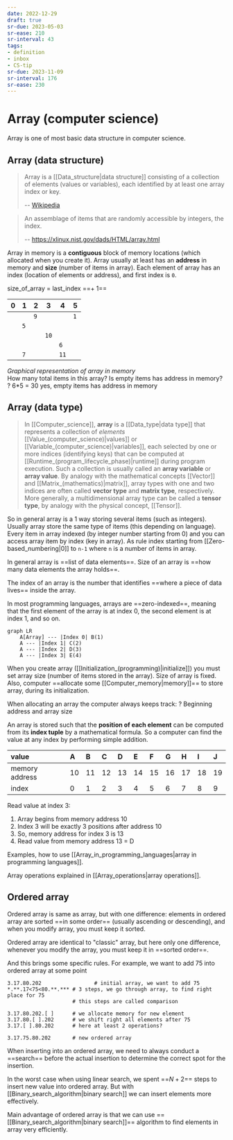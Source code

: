 ```yaml
---
date: 2022-12-29
draft: true
sr-due: 2023-05-03
sr-ease: 210
sr-interval: 43
tags:
- definition
- inbox
- CS-tip
sr-due: 2023-11-09
sr-interval: 176
sr-ease: 230
---
```


# Array (computer science)

Array is one of most basic data structure in computer science.

## Array (data structure)

> Array is a [[Data_structure|data structure]] consisting of a collection of elements (values
> or variables), each identified by at least one array index or key.
>
> -- [Wikipedia](https://en.wikipedia.org/wiki/Array_\(data_structure\))

> An assemblage of items that are randomly accessible by integers, the index.
>
> -- <https://xlinux.nist.gov/dads/HTML/array.html>

Array in memory is a **contiguous** block of memory locations (which allocated
when you create it). Array usually at least has an **address** in memory and
**size** (number of items in array). Each element of array has an index
(location of elements or address), and first index is `0`.

size_of_array = last_index ==+ 1==
<!--SR:!2023-07-21,2,236-->

| 0   | 1   | 2   | 3   | 4   | 5   |
| --- | --- | --- | --- | --- | --- |
|     |     | `9`   |     |     | `1`   |
|     | `5`   |     |     |     |     |
|     |     |     | `10`  |     |     |
|     |     |     |     | `6`   |     |
|     | `7`   |     |     | `11`  |     |
*Graphical representation of array in memory*\
How many total items in this array? Is empty items has address in memory?
?
6*5 = 30
yes, empty items has address in memory
<!--SR:!2023-07-21,2,239-->

## Array (data type)

> In [[Computer_science]], **array** is a [[Data_type|data type]] that represents a
> collection of _elements_ [[Value_(computer_science)|values]] or
> [[Variable_(computer_science)|variables]], each selected by one or more
> indices (identifying keys) that can be computed at
> [[Runtime_(program_lifecycle_phase)|runtime]] during program execution. Such a
> collection is usually called an **array variable** or **array value**. By
> analogy with the mathematical concepts [[Vector]] and
> [[Matrix_(mathematics)|matrix]], array types with one and two indices are
> often called **vector type** and **matrix type**, respectively. More
> generally, a multidimensional array type can be called a **tensor type**, by
> analogy with the physical concept, [[Tensor]].
> 
So in general array is a 1 way storing several items (such as integers). Usually
array store the same type of items (this depending on language). Every item in
array indexed (by integer number starting from 0) and you can access array item
by index (key in array). As rule index starting from [[Zero-based_numbering|0]]
to `n-1` where `n` is a number of items in array.

In general array is ==list of data elements==.
Size of an array is ==how many data elements the array holds==.
<!--SR:!2023-07-27,8,230!2023-07-21,2,239-->

The index of an array is the number that identifies ==where a piece of data
lives== inside the array.

In most programming languages, arrays are ==zero-indexed==, meaning that the
first element of the array is at index 0, the second element is at index 1, and
so on.
<!--SR:!2023-07-20,1,219-->

```mermaid
graph LR
    A[Array] --- |Index 0| B(1)
    A --- |Index 1| C(2)
    A --- |Index 2| D(3)
    A --- |Index 3| E(4)
```

When you create array ([[Initialization_(programming)|initialize]]) you must set array size
(number of items stored in the array). Size of array is fixed. Also, computer
==allocate some [[Computer_memory|memory]]== to store array, during its
initialization.
<!--SR:!2023-07-21,2,236-->


When allocating an array the computer always keeps track: ? Beginning address
and array size


An array is stored such that the **position of each element** can be computed
from its **index tuple** by a mathematical formula. So a computer can find the
value at any index by performing simple addition.

| value          | A   | B   | C   | D   | E   | F   | G   | H   | I   | J   |
| :------------- | :-- | :-- | :-- | :-- | :-- | :-- | :-- | :-- | :-- | :-- |
| memory address | 10  | 11  | 12  | 13  | 14  | 15  | 16  | 17  | 18  | 19  |
| index          | 0   | 1   | 2   | 3   | 4   | 5   | 6   | 7   | 8   | 9   |

Read value at index 3:

1. Array begins from memory address 10
2. Index 3 will be exactly 3 positions after address 10
3. So, memory address for index 3 is 13
4. Read value from memory address 13 = D

Examples, how to use [[Array_in_programming_languages|array in programming languages]].

Array operations explained in [[Array_operations|array operations]].

## Ordered array

Ordered array is same as array, but with one difference: elements in ordered
array are sorted ==in some order== (usually ascending or descending), and when
you modify array, you must keep it sorted.

Ordered array are identical to "classic" array, but here only one difference,
whenever you modify the array, you must keep it in ==sorted order==.
<!--SR:!2023-07-21,2,239-->

And this brings some specific rules. For example, we want to add 75 into ordered
array at some point

```
3.17.80.202                 # initial array, we want to add 75
*.**.17<75<80.**.*** # 3 steps, we go through array, to find right place for 75
                     # this steps are called comparison

3.17.80.202.[ ]      # we allocate memory for new element
3.17.80.[ ].202      # we shift right all elements after 75
3.17.[ ].80.202      # here at least 2 operations?

3.17.75.80.202       # new ordered array
```
When inserting into an ordered array, we need to always conduct a ==search==
before the actual insertion to determine the correct spot for the insertion.
<!--SR:!2023-07-21,2,236-->

In the worst case when using linear search, we spent ==$N+2$== steps to insert
new value into ordered array. But with [[Binary_search_algorithm|binary search]] we can insert elements
more effectively.
<!--SR:!2023-07-20,1,216-->

Main advantage of ordered array is that we can use ==[[Binary_search_algorithm|binary search]]== algorithm
to find elements in array very efficiently.
<!--SR:!2023-07-21,2,239-->
